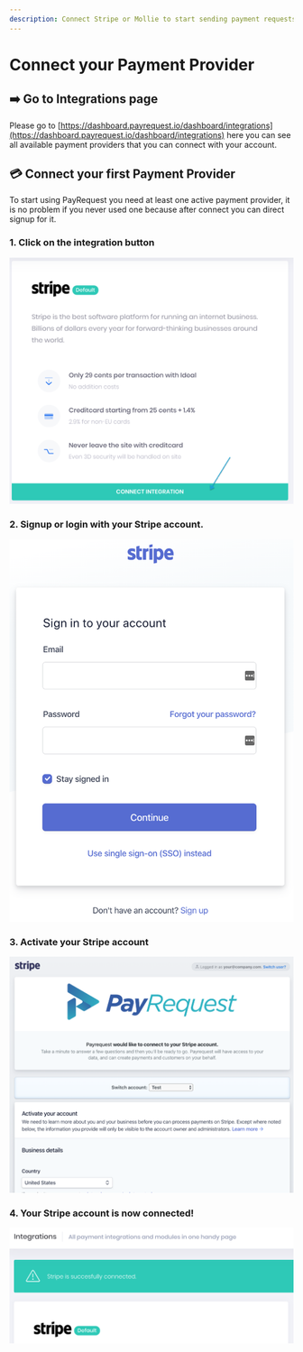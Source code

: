 ```yaml
---
description: Connect Stripe or Mollie to start sending payment requests
---
```


# Connect your Payment Provider

## ➡️ Go to Integrations page

Please go to [https://dashboard.payrequest.io/dashboard/integrations](https://dashboard.payrequest.io/dashboard/integrations) here you can see all available payment providers that you can connect with your account.

## 💳 Connect your first Payment Provider

To start using PayRequest you need at least one active payment provider, it is no problem if you never used one because after connect you can direct signup for it.

### 1. Click on the integration button

![Just click the connect integration button](../.gitbook/assets/schermafbeelding-2020-04-11-om-11.03.18.png)

### 2. Signup or login with your Stripe account.

![If you are not logged in please login or signup for an account.](../.gitbook/assets/schermafbeelding-2020-04-11-om-11.10.05.png)

### 3. Activate your Stripe account

![If you have not an activate account, please fill in your business details](../.gitbook/assets/schermafbeelding-2020-04-11-om-11.14.06.png)

### 4. Your Stripe account is now connected!

![You can now make payment requests with Stripe!](../.gitbook/assets/schermafbeelding-2020-04-11-om-11.15.54.png)



